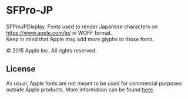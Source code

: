 # SFPro-JP
SFProJPDisplay. Fonts used to render Japanese characters on https://www.apple.com/jp/ in WOFF format.  
Keep in mind that Apple may add more glyphs to those fonts.

© 2015 Apple Inc. All rights reserved.

## License
As usual, Apple fonts are not meant to be used for commercial purposes outside Apple products. More information can be found [here](license.md).
